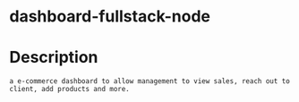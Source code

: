 # dashboard-fullstack-node

# Description
    a e-commerce dashboard to allow management to view sales, reach out to client, add products and more.

